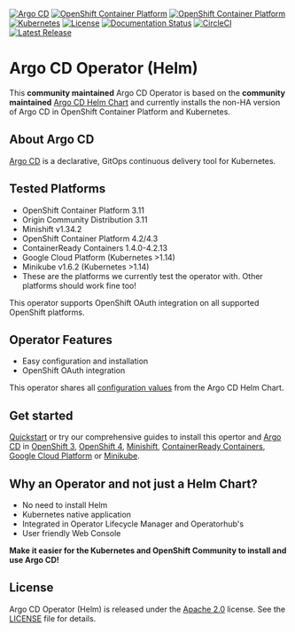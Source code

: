 [![Argo CD](https://img.shields.io/badge/argocd-1.4.2-green.svg)](https://github.com/argoproj/argo-cd/releases/tag/v1.4.2)
[![OpenShift Container Platform](https://img.shields.io/badge/ocp-3.11-red.svg)](https://www.openshift.com/products/container-platform)
[![OpenShift Container Platform](https://img.shields.io/badge/ocp-4.2-red.svg)](https://www.openshift.com/products/container-platform)
[![Kubernetes](https://img.shields.io/badge/kubernetes-1.14-blue.svg)](https://kubernetes.io/)
[![License](https://img.shields.io/badge/license-Apache%202.0-blue.svg)](http://www.apache.org/licenses/LICENSE-2.0.html)
[![Documentation Status](https://readthedocs.org/projects/argocd-operator-helm/badge/?version=latest)](https://argocd-operator-helm.readthedocs.io/en/latest/?badge=latest)
[![CircleCI](https://circleci.com/gh/disposab1e/argocd-operator-helm/tree/circle-ci.svg?style=svg)](https://circleci.com/gh/disposab1e/argocd-operator-helm/tree/circle-ci)
[![Latest Release](https://img.shields.io/badge/latest%20release-0.0.4-yellow.svg)](https://github.com/disposab1e/argocd-operator-helm/releases/tag/0.0.4)



# Argo CD Operator (Helm)

This **community maintained** Argo CD Operator is based on the **community maintained** [Argo CD Helm Chart](https://github.com/argoproj/argo-helm/tree/master/charts/argo-cd) and currently installs the non-HA version of Argo CD in OpenShift Container Platform and Kubernetes.

## About Argo CD

[Argo CD](https://argoproj.github.io/argo-cd/) is a declarative, GitOps continuous delivery tool for Kubernetes.

## Tested Platforms

* OpenShift Container Platform 3.11
* Origin Community Distribution 3.11
* Minishift v1.34.2
* OpenShift Container Platform 4.2/4.3
* ContainerReady Containers 1.4.0-4.2.13
* Google Cloud Platform (Kubernetes >1.14)
* Minikube v1.6.2 (Kubernetes >1.14)
* These are the platforms we currently test the operator with. Other platforms should work fine too!

This operator supports OpenShift OAuth integration on all supported OpenShift platforms.

## Operator Features

* Easy configuration and installation
* OpenShift OAuth integration

This operator shares all [configuration values](https://github.com/disposab1e/argocd-operator-helm/blob/release-0.0.4/helm-charts/argo-cd/README.md) from the Argo CD Helm Chart.

## Get started

[Quickstart](https://argocd-operator-helm.readthedocs.io/en/latest/quickstarts.html) or try our comprehensive guides to install this opertor and [Argo CD](https://argoproj.github.io/argo-cd/) in [OpenShift 3](https://argocd-operator-helm.readthedocs.io/en/latest/ocp/ocp3.html), [OpenShift 4](https://argocd-operator-helm.readthedocs.io/en/latest/ocp/ocp4.html), [Minishift](https://argocd-operator-helm.readthedocs.io/en/latest/ocp/ocp3.html), [ContainerReady Containers](https://argocd-operator-helm.readthedocs.io/en/latest/ocp/ocp4.html), [Google Cloud Platform](https://argocd-operator-helm.readthedocs.io/en/latest/k8s/gcp.html) or [Minikube](https://argocd-operator-helm.readthedocs.io/en/latest/k8s/minikube.html).

## Why an Operator and not just a Helm Chart?

* No need to install Helm
* Kubernetes native application
* Integrated in Operator Lifecycle Manager and Operatorhub's
* User friendly Web Console

**Make it easier for the Kubernetes and OpenShift Community to install and use Argo CD!**

## License

Argo CD Operator (Helm) is released under the [Apache 2.0](http://www.apache.org/licenses/LICENSE-2.0.html) license. 
See the [LICENSE](https://github.com/disposab1e/argocd-operator-helm/blob/master/LICENSE) file for details.

